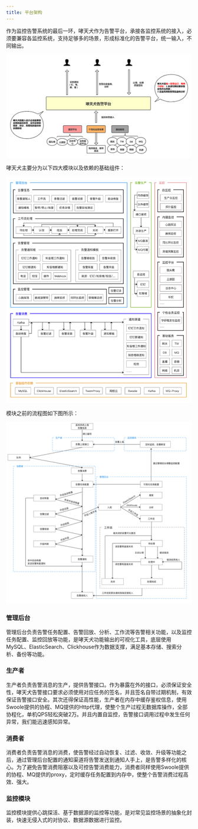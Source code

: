 ```yaml
---
title: 平台架构
---
```


作为监控告警系统的最后一环，哮天犬作为告警平台，承接各监控系统的接入，必须要兼容各监控系统，支持足够多的场景，形成标准化的告警平台，统一输入，不同输出。

![图 10](../../images/0e65a8d74359d2e2569b546feba670eb98b7e69eec9b652a0b3809d009f274f5.png)  

哮天犬主要分为以下四大模块以及依赖的基础组件：

![图 1](../../images/346b064061c4426a73eb780f726b3ae2413aad002ecd907477a1481380aecd38.png)  

模块之前的流程图如下图所示：

![图 11](../../images/b26fad95845dce8821a6411b4c1ffdacd3b3423f71459aead90c9710d612fb9a.png)  


### 管理后台

管理后台负责告警任务配置、告警回放、分析、工作流等告警相关功能，以及监控任务配置、监控回放等功能，是哮天犬功能输出的可视化工具，底层使用MySQL、ElasticSearch、Clickhouse作为数据支撑，满足基本存储、搜索分析、备份等功能。


### 生产者

生产者负责告警消息的生产，提供告警接口。作为暴露在外的接口，必须保证安全性，哮天犬告警接口要求必须使用对应任务的签名，并且签名自带过期机制，有效保证告警接口安全。其次还得保证高性能，生产者在内存中缓存鉴权信息，使用Swoole提供的协程、MQ提供的Http代理，使整个生产过程无数据库操作，全部协程化，单机QPS轻松突破2万。并且内置自监控，告警接口调用过程中发生任何异常，我们能迅速感知异常。


### 消费者

消费者负责告警消息的消费，使告警经过自动恢复、过滤、收敛、升级等功能之后，通过管理后台配置的通知渠道将告警发送到通知人手上，是告警多样化的核心。为了避免告警消费阻塞以及可控告警消费能力，消费者同样使用Swoole提供的协程、MQ提供的proxy，定时缓存任务配置到内存中，使整个告警消费过程高效、强大。


### 监控模块

监控模块提供心跳探活、基于数据源的监控等功能，是对常见监控场景的抽象化封装，快速无侵入式的对协议、数据源数据进行监控。
